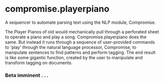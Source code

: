 # compromise.playerpiano

A sequencer to automate parsing text using the NLP module, Compromise.

The Player Pianos of old would mechanically pull through a perforated sheet
to operate a piano and play a song. Compromise.playerpiano does the same. But
instead it runs through a sequence of user-provided commands to 'play' through the
natural language processor, Compromise, to manipulate sentences to find patterns
and perform tagging. The end result is like some gigantic function, created by
the user to manipulate and transform tagging on documents.

### Beta imminent . . .

